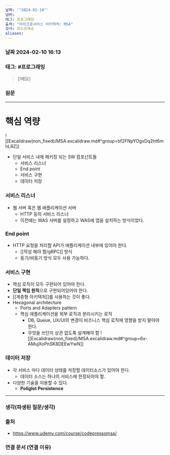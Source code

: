 ```yaml
---
날짜: '"2024-02-10"'
넘버: 
태그: 프로그래밍
출처: "마이크로서비스 아키텍처: MSA"
강사: 코드프레소
aliases:
---
```

### 날짜  2024-02-10 16:13

### 태그: #프로그래밍 

>[!메모]
>

### 원문
---
# 핵심 역량
![[Excalidraw(non_fixed)/MSA.excalidraw.md#^group=bf2FNpYOgxDq2ht6mhLRZ]]
- 단일 서비스 내에 패키징 되는 SW 컴포넌트들
	- 서비스 리스너
	- End point
	- 서비스 구현
	- 데이터 저장
### 서비스 리스너
- 웹 서버 혹은 웹 애플리케이션 서버
	- HTTP 등의 서비스 리스너
	-  이전에는 WAS 서버를 설정하고 WAS에 앱을 설치하는 방식이었다.
### End point
- HTTP 요청을 처리할 API가 애플리케이션 내부에 있어야 한다.
	- [[작성 해야 함/gRPC]] 방식
	-  동기/비동기 방식 모두 사용 가능하다.
### 서비스 구현
- 핵심 로직이 모두 구현되어 있어야 한다.
- **단일 책임 원칙**으로 구현되어있어야 한다.
- [[계층형 아키텍처]]를 사용하는 것이 좋다.
- Hexagonal architecture
	- Ports and Adapters pattern
	- 핵심 애플리케이션을 외부 로직과 분리시키는 로직
		- DB, Queue, UX/UI의 변경이 비즈니스 핵심 로직에 영향을 받지 말아야 한다.
		- 무엇을 쓰던지 상관 없도록 설계해야 함 
![[Excalidraw(non_fixed)/MSA.excalidraw.md#^group=6x-AMujXoPnSK8DEEwYwN]]
### 데이터 저장
- 각 서비스 마다 데이터 상태를 저장할 데이터소스가 있어야 한다.
	- 데이터 소스는 하나의 서비스에 한정되어야 함.
- 다양한 기술을 이용할 수 있다.
	- **Poliglot Persistence**

---
### 생각(파생된 질문/생각)

### 출처
- https://www.udemy.com/course/codepressomsa/

### 연결 문서 (연결 이유)
